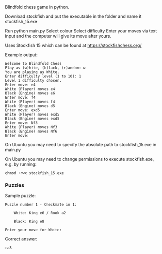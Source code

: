 Blindfold chess game in python.

Download stockfish and put the executable in the folder and name it stockfish_15.exe

Run python main.py
Select colour
Select difficulty
Enter your moves via text input and the computer will give its move after yours.

Uses Stockfish 15 which can be found at https://stockfishchess.org/

Example output:

    Welcome to Blindfold Chess
    Play as (w)hite, (b)lack, (r)andom: w
    You are playing as White.
    Enter difficulty level (1 to 10): 1
    Level 1 difficulty chosen.
    Enter move: e4
    White (Player) moves e4
    Black (Engine) moves e6
    Enter move: f4
    White (Player) moves f4
    Black (Engine) moves d5
    Enter move: exd5
    White (Player) moves exd5
    Black (Engine) moves exd5
    Enter move: Nf3
    White (Player) moves Nf3
    Black (Engine) moves Nf6
    Enter move:
    
On Ubuntu you may need to specify the absolute path to stockfish_15.exe in main.py

On Ubuntu you may need to change permissions to execute stockfish.exe, e.g. by running: 

```
chmod +rwx stockfish_15.exe
```

### Puzzles

Sample puzzle:

```
Puzzle number 1 - Checkmate in 1:

    White: King e6 / Rook a2
    
    Black: King e8
    
Enter your move for White:
```

Correct answer:

```
ra8
```

